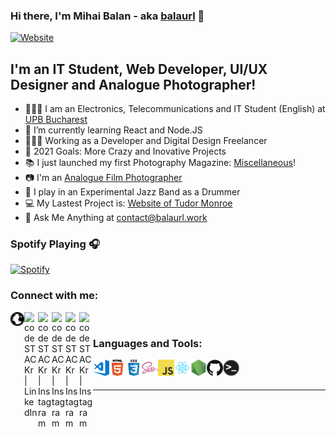 ### Hi there, I'm Mihai Balan - aka [balaurl][website] 👋

[![Website](https://img.shields.io/website?down_message=off&label=balaurl.work&up_message=on&url=https%3A%2F%2Fbalaurl.work%2F)](https://balaurl.work/)

## I'm an IT Student, Web Developer, UI/UX Designer and Analogue Photographer!

- 👨🏻‍🎓 I am an Electronics, Telecommunications and IT Student (English) at [UPB Bucharest][upb]
- 🌱 I’m currently learning React and Node.JS
- 👨🏻‍💻 Working as a Developer and Digital Design Freelancer
- 🥅 2021 Goals: More Crazy and Inovative Projects
- 📚 I just launched my first Photography Magazine: [Miscellaneous][magazine]!
- 📷 I'm an [Analogue Film Photographer][gallery]
- 🥁 I play in an Experimental Jazz Band as a Drummer
- 💻 My Lastest Project is: [Website of Tudor Monroe][project]
- 💬 Ask Me Anything at contact@balaurl.work

### Spotify Playing 🎧

[![Spotify](https://spotifygithub.vercel.app/api/spotify)](https://open.spotify.com/user/21cviemxde3iwvbygigyq7kxy?si=Ox8WcktESFWRah0JYd9q1A)

### Connect with me:

[<img align="left" alt="codeSTACKr.com" width="22px" src="https://raw.githubusercontent.com/iconic/open-iconic/master/svg/globe.svg" />][website]
[<img align="left" alt="codeSTACKr | LinkedIn" width="22px" src="https://cdn.jsdelivr.net/npm/simple-icons@v3/icons/linkedin.svg" />][linkedin]
[<img align="left" alt="codeSTACKr | Instagram" width="22px" src="https://cdn.jsdelivr.net/npm/simple-icons@v3/icons/instagram.svg" />][instagram]
[<img align="left" alt="codeSTACKr | Instagram" width="22px" src="https://cdn.jsdelivr.net/npm/simple-icons@v3/icons/behance.svg" />][behance]
[<img align="left" alt="codeSTACKr | Instagram" width="22px" src="https://cdn.jsdelivr.net/npm/simple-icons@v3/icons/flickr.svg" />][flickr]
[<img align="left" alt="codeSTACKr | Instagram" width="22px" src="https://cdn.jsdelivr.net/npm/simple-icons@v3/icons/dribbble.svg" />][dribbble]

<br />

### Languages and Tools:

<img align="left" alt="Visual Studio Code" width="26px" src="https://raw.githubusercontent.com/github/explore/80688e429a7d4ef2fca1e82350fe8e3517d3494d/topics/visual-studio-code/visual-studio-code.png" />
<img align="left" alt="HTML5" width="26px" src="https://raw.githubusercontent.com/github/explore/80688e429a7d4ef2fca1e82350fe8e3517d3494d/topics/html/html.png" />
<img align="left" alt="CSS3" width="26px" src="https://raw.githubusercontent.com/github/explore/80688e429a7d4ef2fca1e82350fe8e3517d3494d/topics/css/css.png" />
<img align="left" alt="Sass" width="26px" src="https://raw.githubusercontent.com/github/explore/80688e429a7d4ef2fca1e82350fe8e3517d3494d/topics/sass/sass.png" />
<img align="left" alt="JavaScript" width="26px" src="https://raw.githubusercontent.com/github/explore/80688e429a7d4ef2fca1e82350fe8e3517d3494d/topics/javascript/javascript.png" />
<img align="left" alt="React" width="26px" src="https://raw.githubusercontent.com/github/explore/80688e429a7d4ef2fca1e82350fe8e3517d3494d/topics/react/react.png" />
<img align="left" alt="Node.js" width="26px" src="https://raw.githubusercontent.com/github/explore/80688e429a7d4ef2fca1e82350fe8e3517d3494d/topics/nodejs/nodejs.png" />
<img align="left" alt="GitHub" width="26px" src="https://raw.githubusercontent.com/github/explore/78df643247d429f6cc873026c0622819ad797942/topics/github/github.png" />
<img align="left" alt="Terminal" width="26px" src="https://raw.githubusercontent.com/github/explore/80688e429a7d4ef2fca1e82350fe8e3517d3494d/topics/terminal/terminal.png" />

<br />
<br />

---

<!-- <details>
  <summary>:zap: GitHub Stats</summary>

  <img align="left" alt="codeSTACKr's GitHub Stats" src="https://github-readme-stats.codestackr.vercel.app/api?username=codeSTACKr&show_icons=true&hide_border=true" />

</details> -->
[dribbble]: https://dribbble.com/balaurl
[flickr]: https://www.flickr.com/photos/159338522@N05/
[behance]: https://www.behance.net/balaurl
[magazine]: https://balaurl.work/miscellaneous.html/
[website]: https://balaurl.work/
[shop]: https://shop.balaurl.work/
[instagram]: https://instagram.com/bala.url
[linkedin]: https://www.linkedin.com/in/mihai-balan-07665a155/
[upb]: https://upb.ro/en/
[gallery]: https://balaurl.work/gallery.html
[project]: http://www.tudormonroe.com/
